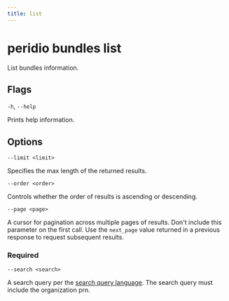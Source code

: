 ```yaml
---
title: list
---
```


# peridio bundles list

List bundles information.

## Flags

`-h`, `--help`

Prints help information.

## Options

`--limit <limit>`

Specifies the max length of the returned results.

`--order <order>`

Controls whether the order of results is ascending or descending.

`--page <page>`

A cursor for pagination across multiple pages of results. Don't include this parameter on the first call. Use the `next_page` value returned in a previous response to request subsequent results.

### Required

`--search <search>`

A search query per the [search query language](https://docs.peridio.com/admin-api#section/Search-Query-Language). The search query must include the organization prn.
